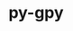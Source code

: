 ---
title: "py-gpy"
layout: cache
categories: [package, develop]
meta: {"versions": ["1.10.0"], "compilers": ["gcc@=11.4.0", "gcc@=9.4.0", "oneapi@=2024.0.0"], "oss": ["ubuntu20.04", "ubuntu22.04"], "platforms": ["linux"], "targets": ["neoverse_v1", "neoverse_v2", "ppc64le", "x86_64_v3"], "stacks": ["e4s", "e4s-neoverse-v2", "e4s-neoverse_v1", "e4s-oneapi", "e4s-power", "root"], "num_specs": 30, "num_specs_by_stack": {"root": 30, "e4s-power": 6, "e4s-neoverse_v1": 6, "e4s-neoverse-v2": 6, "e4s": 6, "e4s-oneapi": 6}}
spec_details: [{"hash": "lzrtss2i66l2fqzazm3ayxy55inoyvjg", "compiler": "gcc@=9.4.0", "versions": ["1.10.0"], "os": "ubuntu20.04", "platform": "linux", "target": "ppc64le", "variants": ["build_system=python_pip", "~plotting"], "stacks": ["root", "e4s-power"], "size": "-", "tarball": "https://binaries.spack.io/develop/build_cache/linux-ubuntu20.04-ppc64le/gcc-9.4.0/py-gpy-1.10.0/linux-ubuntu20.04-ppc64le-gcc-9.4.0-py-gpy-1.10.0-lzrtss2i66l2fqzazm3ayxy55inoyvjg.spack"}, {"hash": "bbnvqtrypkyigkhekmay2bz2buxx7thl", "compiler": "gcc@=9.4.0", "versions": ["1.10.0"], "os": "ubuntu20.04", "platform": "linux", "target": "ppc64le", "variants": ["build_system=python_pip", "~plotting"], "stacks": ["root", "e4s-power"], "size": "-", "tarball": "https://binaries.spack.io/develop/build_cache/linux-ubuntu20.04-ppc64le/gcc-9.4.0/py-gpy-1.10.0/linux-ubuntu20.04-ppc64le-gcc-9.4.0-py-gpy-1.10.0-bbnvqtrypkyigkhekmay2bz2buxx7thl.spack"}, {"hash": "c2vabefxxt3ybeo3dwszyrhdci4kshbs", "compiler": "gcc@=9.4.0", "versions": ["1.10.0"], "os": "ubuntu20.04", "platform": "linux", "target": "ppc64le", "variants": ["build_system=python_pip", "~plotting"], "stacks": ["root", "e4s-power"], "size": "-", "tarball": "https://binaries.spack.io/develop/build_cache/linux-ubuntu20.04-ppc64le/gcc-9.4.0/py-gpy-1.10.0/linux-ubuntu20.04-ppc64le-gcc-9.4.0-py-gpy-1.10.0-c2vabefxxt3ybeo3dwszyrhdci4kshbs.spack"}, {"hash": "4fob2mli7kp2dd3xz6g4e7rcgui7axqs", "compiler": "gcc@=9.4.0", "versions": ["1.10.0"], "os": "ubuntu20.04", "platform": "linux", "target": "ppc64le", "variants": ["build_system=python_pip", "~plotting"], "stacks": ["root", "e4s-power"], "size": "-", "tarball": "https://binaries.spack.io/develop/build_cache/linux-ubuntu20.04-ppc64le/gcc-9.4.0/py-gpy-1.10.0/linux-ubuntu20.04-ppc64le-gcc-9.4.0-py-gpy-1.10.0-4fob2mli7kp2dd3xz6g4e7rcgui7axqs.spack"}, {"hash": "bzx6oywbqumkz6hyi2nbhoderm5z7tse", "compiler": "gcc@=9.4.0", "versions": ["1.10.0"], "os": "ubuntu20.04", "platform": "linux", "target": "ppc64le", "variants": ["build_system=python_pip", "~plotting"], "stacks": ["root", "e4s-power"], "size": "-", "tarball": "https://binaries.spack.io/develop/build_cache/linux-ubuntu20.04-ppc64le/gcc-9.4.0/py-gpy-1.10.0/linux-ubuntu20.04-ppc64le-gcc-9.4.0-py-gpy-1.10.0-bzx6oywbqumkz6hyi2nbhoderm5z7tse.spack"}, {"hash": "tjszj2trf27ts6llwpig7s2qlt7wimtz", "compiler": "gcc@=9.4.0", "versions": ["1.10.0"], "os": "ubuntu20.04", "platform": "linux", "target": "ppc64le", "variants": ["build_system=python_pip", "~plotting"], "stacks": ["root", "e4s-power"], "size": "-", "tarball": "https://binaries.spack.io/develop/build_cache/linux-ubuntu20.04-ppc64le/gcc-9.4.0/py-gpy-1.10.0/linux-ubuntu20.04-ppc64le-gcc-9.4.0-py-gpy-1.10.0-tjszj2trf27ts6llwpig7s2qlt7wimtz.spack"}, {"hash": "r5idmornljt4zywpdl57clxev7eyy6tr", "compiler": "gcc@=11.4.0", "versions": ["1.10.0"], "os": "ubuntu22.04", "platform": "linux", "target": "neoverse_v1", "variants": ["build_system=python_pip", "~plotting"], "stacks": ["root", "e4s-neoverse_v1"], "size": "-", "tarball": "https://binaries.spack.io/develop/build_cache/linux-ubuntu22.04-neoverse_v1/gcc-11.4.0/py-gpy-1.10.0/linux-ubuntu22.04-neoverse_v1-gcc-11.4.0-py-gpy-1.10.0-r5idmornljt4zywpdl57clxev7eyy6tr.spack"}, {"hash": "kv2bfr2zecfwecdhdwouptsomrslsmct", "compiler": "gcc@=11.4.0", "versions": ["1.10.0"], "os": "ubuntu22.04", "platform": "linux", "target": "neoverse_v1", "variants": ["build_system=python_pip", "~plotting"], "stacks": ["root", "e4s-neoverse_v1"], "size": "-", "tarball": "https://binaries.spack.io/develop/build_cache/linux-ubuntu22.04-neoverse_v1/gcc-11.4.0/py-gpy-1.10.0/linux-ubuntu22.04-neoverse_v1-gcc-11.4.0-py-gpy-1.10.0-kv2bfr2zecfwecdhdwouptsomrslsmct.spack"}, {"hash": "aod2mdszgprcvy76tljjgow4pwnj3eog", "compiler": "gcc@=11.4.0", "versions": ["1.10.0"], "os": "ubuntu22.04", "platform": "linux", "target": "neoverse_v1", "variants": ["build_system=python_pip", "~plotting"], "stacks": ["root", "e4s-neoverse_v1"], "size": "-", "tarball": "https://binaries.spack.io/develop/build_cache/linux-ubuntu22.04-neoverse_v1/gcc-11.4.0/py-gpy-1.10.0/linux-ubuntu22.04-neoverse_v1-gcc-11.4.0-py-gpy-1.10.0-aod2mdszgprcvy76tljjgow4pwnj3eog.spack"}, {"hash": "eou4aup5zqzewif5sowut6br55wdbv6f", "compiler": "gcc@=11.4.0", "versions": ["1.10.0"], "os": "ubuntu22.04", "platform": "linux", "target": "neoverse_v1", "variants": ["build_system=python_pip", "~plotting"], "stacks": ["root", "e4s-neoverse_v1"], "size": "-", "tarball": "https://binaries.spack.io/develop/build_cache/linux-ubuntu22.04-neoverse_v1/gcc-11.4.0/py-gpy-1.10.0/linux-ubuntu22.04-neoverse_v1-gcc-11.4.0-py-gpy-1.10.0-eou4aup5zqzewif5sowut6br55wdbv6f.spack"}, {"hash": "ndclxr63m4xzkyixtbemlxfxihtiqyw7", "compiler": "gcc@=11.4.0", "versions": ["1.10.0"], "os": "ubuntu22.04", "platform": "linux", "target": "neoverse_v1", "variants": ["build_system=python_pip", "~plotting"], "stacks": ["root", "e4s-neoverse_v1"], "size": "-", "tarball": "https://binaries.spack.io/develop/build_cache/linux-ubuntu22.04-neoverse_v1/gcc-11.4.0/py-gpy-1.10.0/linux-ubuntu22.04-neoverse_v1-gcc-11.4.0-py-gpy-1.10.0-ndclxr63m4xzkyixtbemlxfxihtiqyw7.spack"}, {"hash": "4p37ipkw4hhvmv4yd7pnbe2iogzzwpj7", "compiler": "gcc@=11.4.0", "versions": ["1.10.0"], "os": "ubuntu22.04", "platform": "linux", "target": "neoverse_v1", "variants": ["build_system=python_pip", "~plotting"], "stacks": ["root", "e4s-neoverse_v1"], "size": "-", "tarball": "https://binaries.spack.io/develop/build_cache/linux-ubuntu22.04-neoverse_v1/gcc-11.4.0/py-gpy-1.10.0/linux-ubuntu22.04-neoverse_v1-gcc-11.4.0-py-gpy-1.10.0-4p37ipkw4hhvmv4yd7pnbe2iogzzwpj7.spack"}, {"hash": "boyorkikzoyxhjeu2hiy4ygiusj4ley5", "compiler": "gcc@=11.4.0", "versions": ["1.10.0"], "os": "ubuntu22.04", "platform": "linux", "target": "neoverse_v2", "variants": ["build_system=python_pip", "~plotting"], "stacks": ["e4s-neoverse-v2", "root"], "size": "-", "tarball": "https://binaries.spack.io/develop/build_cache/linux-ubuntu22.04-neoverse_v2/gcc-11.4.0/py-gpy-1.10.0/linux-ubuntu22.04-neoverse_v2-gcc-11.4.0-py-gpy-1.10.0-boyorkikzoyxhjeu2hiy4ygiusj4ley5.spack"}, {"hash": "k2kuhaq72tdatz5obbnwwncyrp4crkye", "compiler": "gcc@=11.4.0", "versions": ["1.10.0"], "os": "ubuntu22.04", "platform": "linux", "target": "neoverse_v2", "variants": ["build_system=python_pip", "~plotting"], "stacks": ["e4s-neoverse-v2", "root"], "size": "-", "tarball": "https://binaries.spack.io/develop/build_cache/linux-ubuntu22.04-neoverse_v2/gcc-11.4.0/py-gpy-1.10.0/linux-ubuntu22.04-neoverse_v2-gcc-11.4.0-py-gpy-1.10.0-k2kuhaq72tdatz5obbnwwncyrp4crkye.spack"}, {"hash": "wjhs65n7q3wynltbtwsu3jg3bq6blgpe", "compiler": "gcc@=11.4.0", "versions": ["1.10.0"], "os": "ubuntu22.04", "platform": "linux", "target": "neoverse_v2", "variants": ["build_system=python_pip", "~plotting"], "stacks": ["e4s-neoverse-v2", "root"], "size": "-", "tarball": "https://binaries.spack.io/develop/build_cache/linux-ubuntu22.04-neoverse_v2/gcc-11.4.0/py-gpy-1.10.0/linux-ubuntu22.04-neoverse_v2-gcc-11.4.0-py-gpy-1.10.0-wjhs65n7q3wynltbtwsu3jg3bq6blgpe.spack"}, {"hash": "qc3irfm7lov44abqnsclg67f6yw3bvtu", "compiler": "gcc@=11.4.0", "versions": ["1.10.0"], "os": "ubuntu22.04", "platform": "linux", "target": "neoverse_v2", "variants": ["build_system=python_pip", "~plotting"], "stacks": ["e4s-neoverse-v2", "root"], "size": "-", "tarball": "https://binaries.spack.io/develop/build_cache/linux-ubuntu22.04-neoverse_v2/gcc-11.4.0/py-gpy-1.10.0/linux-ubuntu22.04-neoverse_v2-gcc-11.4.0-py-gpy-1.10.0-qc3irfm7lov44abqnsclg67f6yw3bvtu.spack"}, {"hash": "hrorouzuib5h3cctzbtkvqtymubhafef", "compiler": "gcc@=11.4.0", "versions": ["1.10.0"], "os": "ubuntu22.04", "platform": "linux", "target": "neoverse_v2", "variants": ["build_system=python_pip", "~plotting"], "stacks": ["e4s-neoverse-v2", "root"], "size": "-", "tarball": "https://binaries.spack.io/develop/build_cache/linux-ubuntu22.04-neoverse_v2/gcc-11.4.0/py-gpy-1.10.0/linux-ubuntu22.04-neoverse_v2-gcc-11.4.0-py-gpy-1.10.0-hrorouzuib5h3cctzbtkvqtymubhafef.spack"}, {"hash": "a4tj2fz4umafapasnj7j7ppkq63gqpkz", "compiler": "gcc@=11.4.0", "versions": ["1.10.0"], "os": "ubuntu22.04", "platform": "linux", "target": "neoverse_v2", "variants": ["build_system=python_pip", "~plotting"], "stacks": ["e4s-neoverse-v2", "root"], "size": "-", "tarball": "https://binaries.spack.io/develop/build_cache/linux-ubuntu22.04-neoverse_v2/gcc-11.4.0/py-gpy-1.10.0/linux-ubuntu22.04-neoverse_v2-gcc-11.4.0-py-gpy-1.10.0-a4tj2fz4umafapasnj7j7ppkq63gqpkz.spack"}, {"hash": "tdp223zayjvcedab7kxg5sc7vhixeykm", "compiler": "gcc@=11.4.0", "versions": ["1.10.0"], "os": "ubuntu22.04", "platform": "linux", "target": "x86_64_v3", "variants": ["build_system=python_pip", "~plotting"], "stacks": ["e4s", "root"], "size": "-", "tarball": "https://binaries.spack.io/develop/build_cache/linux-ubuntu22.04-x86_64_v3/gcc-11.4.0/py-gpy-1.10.0/linux-ubuntu22.04-x86_64_v3-gcc-11.4.0-py-gpy-1.10.0-tdp223zayjvcedab7kxg5sc7vhixeykm.spack"}, {"hash": "ijk2ut5jlmsc5o5uejyt4inezw355ujn", "compiler": "gcc@=11.4.0", "versions": ["1.10.0"], "os": "ubuntu22.04", "platform": "linux", "target": "x86_64_v3", "variants": ["build_system=python_pip", "~plotting"], "stacks": ["e4s", "root"], "size": "-", "tarball": "https://binaries.spack.io/develop/build_cache/linux-ubuntu22.04-x86_64_v3/gcc-11.4.0/py-gpy-1.10.0/linux-ubuntu22.04-x86_64_v3-gcc-11.4.0-py-gpy-1.10.0-ijk2ut5jlmsc5o5uejyt4inezw355ujn.spack"}, {"hash": "sethsaer2ymkdnwv2krodmbtsvvjfugf", "compiler": "gcc@=11.4.0", "versions": ["1.10.0"], "os": "ubuntu22.04", "platform": "linux", "target": "x86_64_v3", "variants": ["build_system=python_pip", "~plotting"], "stacks": ["e4s", "root"], "size": "-", "tarball": "https://binaries.spack.io/develop/build_cache/linux-ubuntu22.04-x86_64_v3/gcc-11.4.0/py-gpy-1.10.0/linux-ubuntu22.04-x86_64_v3-gcc-11.4.0-py-gpy-1.10.0-sethsaer2ymkdnwv2krodmbtsvvjfugf.spack"}, {"hash": "4b4op2rnnwz7appebe5x3aqrsohu575l", "compiler": "gcc@=11.4.0", "versions": ["1.10.0"], "os": "ubuntu22.04", "platform": "linux", "target": "x86_64_v3", "variants": ["build_system=python_pip", "~plotting"], "stacks": ["e4s", "root"], "size": "-", "tarball": "https://binaries.spack.io/develop/build_cache/linux-ubuntu22.04-x86_64_v3/gcc-11.4.0/py-gpy-1.10.0/linux-ubuntu22.04-x86_64_v3-gcc-11.4.0-py-gpy-1.10.0-4b4op2rnnwz7appebe5x3aqrsohu575l.spack"}, {"hash": "752vmarvzzkh5dxnw7b6unm6potmuwnm", "compiler": "gcc@=11.4.0", "versions": ["1.10.0"], "os": "ubuntu22.04", "platform": "linux", "target": "x86_64_v3", "variants": ["build_system=python_pip", "~plotting"], "stacks": ["e4s", "root"], "size": "-", "tarball": "https://binaries.spack.io/develop/build_cache/linux-ubuntu22.04-x86_64_v3/gcc-11.4.0/py-gpy-1.10.0/linux-ubuntu22.04-x86_64_v3-gcc-11.4.0-py-gpy-1.10.0-752vmarvzzkh5dxnw7b6unm6potmuwnm.spack"}, {"hash": "ctjkwq6faubyev74hb75bm4nzlq7sy54", "compiler": "gcc@=11.4.0", "versions": ["1.10.0"], "os": "ubuntu22.04", "platform": "linux", "target": "x86_64_v3", "variants": ["build_system=python_pip", "~plotting"], "stacks": ["e4s", "root"], "size": "-", "tarball": "https://binaries.spack.io/develop/build_cache/linux-ubuntu22.04-x86_64_v3/gcc-11.4.0/py-gpy-1.10.0/linux-ubuntu22.04-x86_64_v3-gcc-11.4.0-py-gpy-1.10.0-ctjkwq6faubyev74hb75bm4nzlq7sy54.spack"}, {"hash": "2y4lvs3wggtiyidpxxzoo4lod6yhacxz", "compiler": "oneapi@=2024.0.0", "versions": ["1.10.0"], "os": "ubuntu22.04", "platform": "linux", "target": "x86_64_v3", "variants": ["build_system=python_pip", "~plotting"], "stacks": ["root", "e4s-oneapi"], "size": "-", "tarball": "https://binaries.spack.io/develop/build_cache/linux-ubuntu22.04-x86_64_v3/oneapi-2024.0.0/py-gpy-1.10.0/linux-ubuntu22.04-x86_64_v3-oneapi-2024.0.0-py-gpy-1.10.0-2y4lvs3wggtiyidpxxzoo4lod6yhacxz.spack"}, {"hash": "2ydukk4uheopwyzaxo7lvd5yh3wn2yvt", "compiler": "oneapi@=2024.0.0", "versions": ["1.10.0"], "os": "ubuntu22.04", "platform": "linux", "target": "x86_64_v3", "variants": ["build_system=python_pip", "~plotting"], "stacks": ["root", "e4s-oneapi"], "size": "-", "tarball": "https://binaries.spack.io/develop/build_cache/linux-ubuntu22.04-x86_64_v3/oneapi-2024.0.0/py-gpy-1.10.0/linux-ubuntu22.04-x86_64_v3-oneapi-2024.0.0-py-gpy-1.10.0-2ydukk4uheopwyzaxo7lvd5yh3wn2yvt.spack"}, {"hash": "n5h5s2ralfucav3rcionb2huexayt2sv", "compiler": "oneapi@=2024.0.0", "versions": ["1.10.0"], "os": "ubuntu22.04", "platform": "linux", "target": "x86_64_v3", "variants": ["build_system=python_pip", "~plotting"], "stacks": ["root", "e4s-oneapi"], "size": "-", "tarball": "https://binaries.spack.io/develop/build_cache/linux-ubuntu22.04-x86_64_v3/oneapi-2024.0.0/py-gpy-1.10.0/linux-ubuntu22.04-x86_64_v3-oneapi-2024.0.0-py-gpy-1.10.0-n5h5s2ralfucav3rcionb2huexayt2sv.spack"}, {"hash": "gr333wem35mqly4nqskw3njgg2qi2jy2", "compiler": "oneapi@=2024.0.0", "versions": ["1.10.0"], "os": "ubuntu22.04", "platform": "linux", "target": "x86_64_v3", "variants": ["build_system=python_pip", "~plotting"], "stacks": ["root", "e4s-oneapi"], "size": "-", "tarball": "https://binaries.spack.io/develop/build_cache/linux-ubuntu22.04-x86_64_v3/oneapi-2024.0.0/py-gpy-1.10.0/linux-ubuntu22.04-x86_64_v3-oneapi-2024.0.0-py-gpy-1.10.0-gr333wem35mqly4nqskw3njgg2qi2jy2.spack"}, {"hash": "hzkce5u2yzk3xiy2m3zsocsclziyxqlc", "compiler": "oneapi@=2024.0.0", "versions": ["1.10.0"], "os": "ubuntu22.04", "platform": "linux", "target": "x86_64_v3", "variants": ["build_system=python_pip", "~plotting"], "stacks": ["root", "e4s-oneapi"], "size": "-", "tarball": "https://binaries.spack.io/develop/build_cache/linux-ubuntu22.04-x86_64_v3/oneapi-2024.0.0/py-gpy-1.10.0/linux-ubuntu22.04-x86_64_v3-oneapi-2024.0.0-py-gpy-1.10.0-hzkce5u2yzk3xiy2m3zsocsclziyxqlc.spack"}, {"hash": "lnojltvdkobmtpso6nkebybjeq3cl3kz", "compiler": "oneapi@=2024.0.0", "versions": ["1.10.0"], "os": "ubuntu22.04", "platform": "linux", "target": "x86_64_v3", "variants": ["build_system=python_pip", "~plotting"], "stacks": ["root", "e4s-oneapi"], "size": "-", "tarball": "https://binaries.spack.io/develop/build_cache/linux-ubuntu22.04-x86_64_v3/oneapi-2024.0.0/py-gpy-1.10.0/linux-ubuntu22.04-x86_64_v3-oneapi-2024.0.0-py-gpy-1.10.0-lnojltvdkobmtpso6nkebybjeq3cl3kz.spack"}]
---